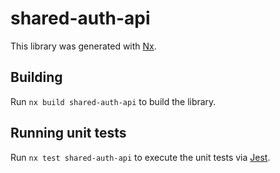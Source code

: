 # shared-auth-api

This library was generated with [Nx](https://nx.dev).

## Building

Run `nx build shared-auth-api` to build the library.

## Running unit tests

Run `nx test shared-auth-api` to execute the unit tests via [Jest](https://jestjs.io).
